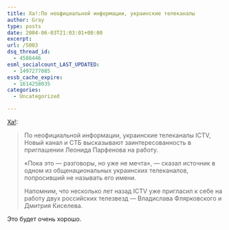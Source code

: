 ```yaml
---
title: Ха!:По неофициальной информации, украинские телеканалы
author: Gray
type: posts
date: 2004-06-03T21:03:01+00:00
excerpt:
url: /5003
dsq_thread_id:
  - 4586446
esml_socialcount_LAST_UPDATED:
  - 1497277085
essb_cache_expire:
  - 1614258035
categories:
  - Uncategorized

---
```








<a href="http://www.korrespondent.net/main/95690" target="_blank">Ха!</a>:

> По неофициальной информации, украинские телеканалы ICTV, Новый канал и СТБ высказывают заинтересованность в приглашении Леонида Парфенова на работу.
> 
> &#171;Пока это &#8212; разговоры, но уже не мечта&#187;, &#8212; сказал источник в одном из общенациональных украинских телеканалов, попросивший не называть его имени.
> 
> Напомним, что несколько лет назад ICTV уже пригласил к себе на работу двух российских телезвезд &#8212; Владислава Флярковского и Дмитрия Киселева. 

Это будет очень хорошо.